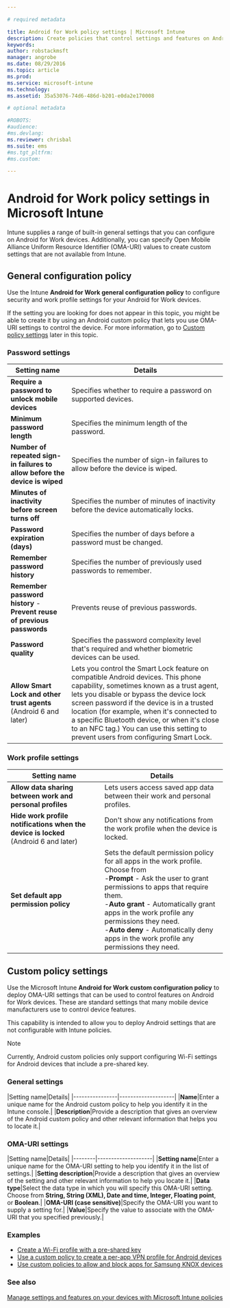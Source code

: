 ```yaml
---

# required metadata

title: Android for Work policy settings | Microsoft Intune
description: Create policies that control settings and features on Android for Work devices that you manage with Intune.
keywords:
author: robstackmsft
manager: angrobe
ms.date: 08/29/2016
ms.topic: article
ms.prod:
ms.service: microsoft-intune
ms.technology:
ms.assetid: 35a53076-74d6-486d-b201-e0da2e170008

# optional metadata

#ROBOTS:
#audience:
#ms.devlang:
ms.reviewer: chrisbal
ms.suite: ems
#ms.tgt_pltfrm:
#ms.custom:

---
```


# Android for Work policy settings in Microsoft Intune

Intune supplies a range of built-in general settings that you can configure on Android for Work devices. Additionally, you can specify Open Mobile Alliance Uniform Resource Identifier (OMA-URI) values to create custom settings that are not available from Intune.

## General configuration policy

Use the Intune **Android for Work general configuration policy** to configure security and work profile settings for your Android for Work devices.

If the setting you are looking for does not appear in this topic, you might be able to create it by using an Android custom policy that lets you use OMA-URI settings to control the device. For more information, go to [Custom policy settings](#custom-policy-settings) later in this topic.

### Password settings

|Setting name|Details|
|----------------|-|
|**Require a password to unlock mobile devices**|Specifies whether to require a password on supported devices.|
|**Minimum password length**|Specifies the minimum length of the password.|
|**Number of repeated sign-in failures to allow before the device is wiped**|Specifies the number of sign-in failures to allow before the device is wiped.|
|**Minutes of inactivity before screen turns off**|Specifies the number of minutes of inactivity before the device automatically locks.|
|**Password expiration (days)**|Specifies the number of days before a password must be changed.|
|**Remember password history**|Specifies the number of previously used passwords to remember.|
|**Remember password history** - **Prevent reuse of previous passwords**|Prevents reuse of previous passwords.|
|**Password quality**|Specifies the password complexity level that's required and whether biometric devices can be used.|
|**Allow Smart Lock and other trust agents**<br>(Android 6 and later)|Lets you control the Smart Lock feature on compatible Android devices. This phone capability, sometimes known as a trust agent, lets you disable or bypass the device lock screen password if the device is in a trusted location (for example, when it's connected to a specific Bluetooth device, or when it's close to an NFC tag.) You can use this setting to prevent users from configuring Smart Lock.|

### Work profile settings

|Setting name|Details|
|----------------|-|
|**Allow data sharing between work and personal profiles**|Lets users access saved app data between their work and personal profiles.|
|**Hide work profile notifications when the device is locked**<br>(Android 6 and later)|Don't show any notifications from the work profile when the device is locked.|
|**Set default app permission policy**|Sets the default permission policy for all apps in the work profile. Choose from<br>-**Prompt** - Ask the user to grant permissions to apps that require them.<br>-**Auto grant** - Automatically grant apps in the work profile any permissions they need.<br>-**Auto deny** - Automatically deny apps in the work profile any permissions they need.|



## Custom policy settings
Use the Microsoft Intune **Android for Work custom configuration policy** to deploy OMA-URI settings that can be used to control features on Android for Work devices. These are standard settings that many mobile device manufacturers use to control device features.

This capability is intended to allow you to deploy Android settings that are not configurable with Intune policies.

> [!NOTE]
> Currently, Android custom policies only support configuring Wi-Fi settings for Android devices that include a pre-shared key.

### General settings

|Setting name|Details|
    |----------------|--------------------|
    |**Name**|Enter a unique name for the Android custom policy to help you identify it in the Intune console.|
    |**Description**|Provide a description that gives an overview of the Android custom policy and other relevant information that helps you to locate it.|

### OMA-URI settings

   |Setting name|Details|
    |--------|--------------------|
    |**Setting name**|Enter a unique name for the OMA-URI setting to help you identify it in the list of settings.|
    |**Setting description**|Provide a description that gives an overview of the setting and other relevant information to help you locate it.|
    |**Data type**|Select the data type in which you will specify this OMA-URI setting. Choose from **String, String (XML), Date and time, Integer, Floating point**, or **Boolean**.|
    |**OMA-URI (case sensitive)**|Specify the OMA-URI you want to supply a setting for.|
    |**Value**|Specify the value to associate with the OMA-URI that you specified previously.|

### Examples

- [Create a Wi-Fi profile with a pre-shared key](pre-shared-key-wi-fi-profile.md)
- [Use a custom policy to create a per-app VPN profile for Android devices](per-app-vpn-for-android-pulse-secure.md)
- [Use custom policies to allow and block apps for Samsung KNOX devices](custom-policy-to-allow-and-block-samsung-knox-apps.md)

### See also
[Manage settings and features on your devices with Microsoft Intune policies](manage-settings-and-features-on-your-devices-with-microsoft-intune-policies.md)